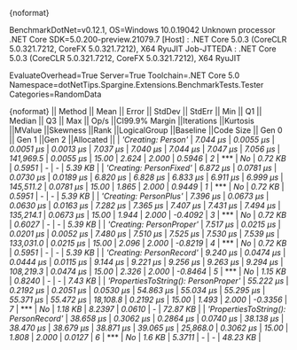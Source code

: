 {noformat}

BenchmarkDotNet=v0.12.1, OS=Windows 10.0.19042
Unknown processor
.NET Core SDK=5.0.200-preview.21079.7
  [Host]     : .NET Core 5.0.3 (CoreCLR 5.0.321.7212, CoreFX 5.0.321.7212), X64 RyuJIT
  Job-JTTEDA : .NET Core 5.0.3 (CoreCLR 5.0.321.7212, CoreFX 5.0.321.7212), X64 RyuJIT

EvaluateOverhead=True  Server=True  Toolchain=.NET Core 5.0  
Namespace=dotNetTips.Spargine.Extensions.BenchmarkTests.Tester  Categories=RandomData  

{noformat}
||                              Method ||     Mean ||    Error ||   StdDev ||   StdErr ||      Min ||       Q1 ||   Median ||       Q3 ||      Max ||     Op/s ||CI99.9% Margin ||Iterations ||Kurtosis ||MValue ||Skewness ||Rank ||LogicalGroup ||Baseline ||Code Size || Gen 0 || Gen 1 ||Gen 2 ||Allocated ||
|                   *'Creating: Person'* |  *7.044 μs* | *0.0055 μs* | *0.0051 μs* | *0.0013 μs* |  *7.037 μs* |  *7.040 μs* |  *7.044 μs* |  *7.047 μs* |  *7.056 μs* | *141,969.5* |      *0.0055 μs* |      *15.00* |    *2.624* |  *2.000* |   *0.5946* |    *2* |            *** |       *No* |   *0.72 KB* | *0.5951* |      *-* |     *-* |   *5.39 KB* |
|              *'Creating: PersonFixed'* |  *6.872 μs* | *0.0781 μs* | *0.0730 μs* | *0.0189 μs* |  *6.820 μs* |  *6.828 μs* |  *6.833 μs* |  *6.911 μs* |  *6.999 μs* | *145,511.2* |      *0.0781 μs* |      *15.00* |    *1.865* |  *2.000* |   *0.9449* |    *1* |            *** |       *No* |   *0.72 KB* | *0.5951* |      *-* |     *-* |   *5.39 KB* |
|               *'Creating: PersonPlus'* |  *7.396 μs* | *0.0673 μs* | *0.0630 μs* | *0.0163 μs* |  *7.282 μs* |  *7.365 μs* |  *7.407 μs* |  *7.431 μs* |  *7.494 μs* | *135,214.1* |      *0.0673 μs* |      *15.00* |    *1.944* |  *2.000* |  *-0.4092* |    *3* |            *** |       *No* |   *0.72 KB* | *0.6027* |      *-* |     *-* |   *5.39 KB* |
|             *'Creating: PersonProper'* |  *7.517 μs* | *0.0215 μs* | *0.0201 μs* | *0.0052 μs* |  *7.480 μs* |  *7.510 μs* |  *7.525 μs* |  *7.530 μs* |  *7.539 μs* | *133,031.0* |      *0.0215 μs* |      *15.00* |    *2.096* |  *2.000* |  *-0.8219* |    *4* |            *** |       *No* |   *0.72 KB* | *0.5951* |      *-* |     *-* |   *5.39 KB* |
|             *'Creating: PersonRecord'* |  *9.240 μs* | *0.0474 μs* | *0.0444 μs* | *0.0115 μs* |  *9.144 μs* |  *9.221 μs* |  *9.256 μs* |  *9.263 μs* |  *9.294 μs* | *108,219.3* |      *0.0474 μs* |      *15.00* |    *2.326* |  *2.000* |  *-0.8464* |    *5* |            *** |       *No* |   *1.15 KB* | *0.8240* |      *-* |     *-* |   *7.43 KB* |
| *'PropertiesToString(): PersonProper'* | *55.222 μs* | *0.2192 μs* | *0.2051 μs* | *0.0530 μs* | *54.863 μs* | *55.034 μs* | *55.295 μs* | *55.371 μs* | *55.472 μs* |  *18,108.8* |      *0.2192 μs* |      *15.00* |    *1.493* |  *2.000* |  *-0.3356* |    *7* |            *** |       *No* |   *1.18 KB* | *8.2397* | *0.0610* |     *-* |  *72.87 KB* |
| *'PropertiesToString(): PersonRecord'* | *38.658 μs* | *0.3062 μs* | *0.2864 μs* | *0.0740 μs* | *38.138 μs* | *38.470 μs* | *38.679 μs* | *38.871 μs* | *39.065 μs* |  *25,868.0* |      *0.3062 μs* |      *15.00* |    *1.808* |  *2.000* |   *0.0127* |    *6* |            *** |       *No* |    *1.6 KB* | *5.3711* |      *-* |     *-* |  *48.23 KB* |
